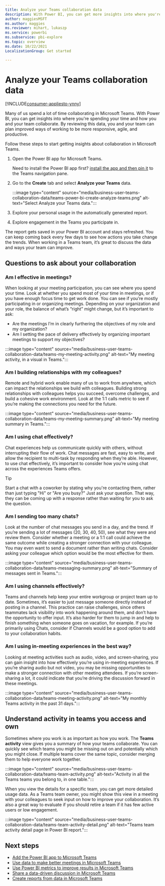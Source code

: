 ```yaml
---
title: Analyze your Teams collaboration data
description: With Power BI, you can get more insights into where you're spending your time and how the teams you use collaborate. 
author: maggiesMSFT
ms.author: maggies
ms.reviewer: mihart, lukaszp
ms.service: powerbi
ms.subservice: pbi-explore
ms.topic: overview
ms.date: 10/22/2021
LocalizationGroup: Get started

---
```


# Analyze your Teams collaboration data

[!INCLUDE[consumer-appliesto-ynny](../includes/consumer-appliesto-ynny.md)]

Many of us spend a lot of time collaborating in Microsoft Teams. With Power BI, you can get insights into where you're spending your time and how you and your team collaborate.  By reviewing this data, you and your team can plan improved ways of working to be more responsive, agile, and productive.

Follow these steps to start getting insights about collaboration in Microsoft Teams.

1. Open the Power BI app for Microsoft Teams.

    Need to install the Power BI app first? [install the app and then pin it](../collaborate-share/service-microsoft-teams-app.md#install-the-power-bi-app) to the Teams navigation pane.

2. Go to the **Create** tab and select **Analyze your Teams** data.

    :::image type="content" source="media/business-user-teams-collaboration-data/teams-power-bi-create-analyze-teams.png" alt-text="Select Analyze your Teams data.":::

4. Explore your personal usage in the automatically generated report.
5. Explore engagement in the Teams you participate in.

The report gets saved in your Power BI account and stays refreshed. You can keep coming back every few days to see how actions you take change the trends. When working in a Teams team, it’s great to discuss the data and ways your team can improve.

## Questions to ask about your collaboration 

### Am I effective in meetings?  

When looking at your meeting participation, you can see where you spend your time. Look at whether you spend most of your time in meetings, or if you have enough focus time to get work done. You can see if you’re mostly participating in or organizing meetings. Depending on your organization and your role, the balance of what’s “right” might change, but it’s important to ask: 

- Are the meetings I’m in clearly furthering the objectives of my role and my organization? 
- Am I setting the pace of delivery effectively by organizing important meetings to support my objectives? 

:::image type="content" source="media/business-user-teams-collaboration-data/teams-my-meeting-activity.png" alt-text="My meeting activity, in a visual in Teams.":::


### Am I building relationships with my colleagues? 

Remote and hybrid work enable many of us to work from anywhere, which can impact the relationships we build with colleagues. Building strong relationships with colleagues helps you succeed, overcome challenges, and build a cohesive work environment. Look at the 1:1 calls metric to see if you’re making the connections you need for the future. 

:::image type="content" source="media/business-user-teams-collaboration-data/teams-my-meeting-summary.png" alt-text="My meeting summary in Teams.":::

### Am I using chat effectively?  

Chat experiences help us communicate quickly with others, without interrupting their flow of work. Chat messages are fast, easy to write, and allow the recipient to multi-task by responding when they’re able. However, to use chat effectively, it’s important to consider how you’re using chat across the experiences Teams offers. 

> [!TIP]
> Start a chat with a coworker by stating why you're contacting them, rather than just typing "Hi" or "Are you busy?" Just ask your question. That way, they can be coming up with a response rather than waiting for you to ask the question. 

### Am I sending too many chats?  

Look at the number of chat messages you send in a day, and the trend. If you’re sending a lot of messages (20, 30, 40, 50), see what they were and review them. Consider whether a meeting or a 1:1 call could achieve the same outcome while creating a stronger connection with your colleague. You may even want to send a document rather than writing chats. Consider asking your colleague which option would be the most effective for them.

:::image type="content" source="media/business-user-teams-collaboration-data/teams-messaging-summary.png" alt-text="Summary of messages sent in Teams.":::

### Am I using channels effectively? 

Teams and channels help keep your entire workgroup or project team up to date. Sometimes, it’s easier to just message someone directly instead of posting in a channel. This practice can raise challenges, since others teammates lack visibility into work happening around them, and don’t have the opportunity to offer input. It’s also harder for them to jump in and help to finish something when someone goes on vacation, for example. If you’re primarily using Chats, consider if Channels would be a good option to add to your collaboration habits.  

### Am I using in-meeting experiences in the best way? 

Looking at meeting activities such as audio, video, and screen-sharing, you can gain insight into how effectively you’re using in-meeting experiences. If you’re sharing audio but not video, you may be missing opportunities to make a stronger connection with other meeting attendees. If you’re screen-sharing a lot, it could indicate that you’re driving the discussion forward in these meetings.

:::image type="content" source="media/business-user-teams-collaboration-data/teams-meeting-activity.png" alt-text="My monthly Teams activity in the past 31 days.":::


## Understand activity in teams you access and own 

Sometimes where you work is as important as how you work. The **Teams activity** view gives you a summary of how your teams collaborate. You can quickly see which teams you might be missing out on and potentially which you might close. If multiple teams cover the same topic, consider merging them to help everyone work together.  

:::image type="content" source="media/business-user-teams-collaboration-data/teams-team-activity.png" alt-text="Activity in all the Teams teams you belong to, in one table.":::

When you view the details for a specific team, you can get more detailed usage data. As a Teams team owner, you might show this view in a meeting with your colleagues to seek input on how to improve your collaboration. It’s also a great way to evaluate if you should retire a team if it has few active users or low engagement. 

:::image type="content" source="media/business-user-teams-collaboration-data/teams-team-activity-detail.png" alt-text="Teams team activity detail page in Power BI report.":::

## Next steps

- [Add the Power BI app to Microsoft Teams](../collaborate-share/service-microsoft-teams-app.md)
- [Use data to make better meetings in Microsoft Teams](business-user-teams-meetings.md)
- [Use Power BI metrics to improve results in Microsoft Teams](business-user-teams-goals.md)
- [Share a data-driven discussion in Microsoft Teams](business-user-teams-share-data.md)
- [Create reports from data in Microsoft Teams](business-user-teams-create-reports.md)
